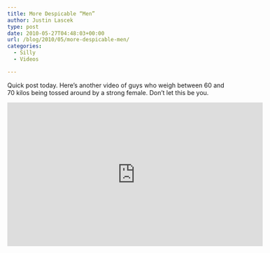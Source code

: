 ```yaml
---
title: More Despicable “Men”
author: Justin Lascek
type: post
date: 2010-05-27T04:48:03+00:00
url: /blog/2010/05/more-despicable-men/
categories:
  - Silly
  - Videos

---
```

Quick post today. Here&#8217;s another video of guys who weigh between 60 and 70 kilos being tossed around by a strong female. Don&#8217;t let this be you.
  

  
<span class="embed-youtube" style="text-align:center; display: block;"><iframe class='youtube-player' type='text/html' width='584' height='329' src='https://www.youtube.com/embed/rYm1foJ7QhM?version=3&#038;rel=1&#038;fs=1&#038;autohide=2&#038;showsearch=0&#038;showinfo=1&#038;iv_load_policy=1&#038;wmode=transparent' allowfullscreen='true' style='border:0;'></iframe></span>
